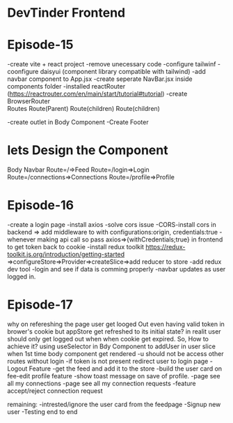# DevTinder Frontend

# Episode-15
-create vite + react project
-remove unecessary code
-configure tailwinf
-coonfigure daisyui (component library compatible with tailwind)
-add navbar component to App.jsx
-create seperate NavBar.jsx inside components folder
-installed reactRouter (https://reactrouter.com/en/main/start/tutorial#tutorial)
-create BrowserRouter  
   Routes
        Route(Parent)
           Route(children)
           Route(children)


-create outlet in Body Component
-Create Footer

# lets Design the Component
Body
   Navbar
   Route=/=>Feed
   Route=/login=>Login
   Route=/connections=>Connections
   Route=/profile=>Profile

   # Episode-16
   -create a login page
   -install axios
   -solve cors issue
   -CORS-install cors in backend => add middleware to with configurations:origin, credentials:true 
   -whenever making api call so pass 
   axios=>{withCredentials;true} in frontend to get token back to cookie
   -install redux toolkit https://redux-toolkit.js.org/introduction/getting-started
   =>configureStore=>Provider=>createSlice=>add reducer to store
   -add redux dev tool
   -login and see if data is comming properly
   -navbar updates as user logged in.

   # Episode-17
   why on refereshing the page user get looged Out even having valid token in brower's cookie but appStore get refreshed to its initial state?
   in realit user should only get logged out when when cookie get expired.
   So, How to achieve it?
   using useSelector in Bdy Component to addUser in user slice when 1st time body component get rendered
   -u should not be access other routes without login
   -if token is not present redirect user to login page
   -Logout Feature
   -get the feed and add it to the store
   -build the user card on fee-edit profile feature
   -show toast message on save of profile.
   -page see all my connections
   -page see all my connection requests
   -feature accept/reject connection request

   remaining:
     -intrested/ignore the user card from the feedpage
     -Signup new user
     -Testing end to end
   